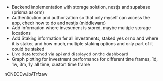 - Backend implementation with storage solution, nestjs and supabase (prisma as orm)
- Authentication and authorization so that only myself can access the app, check how to do and nestjs (middleware)
- Add information where investment is stored, maybe multiple storage locations
- Add Staking information for all investments, staked yes or no and where it is staked and how much, multiple staking options and only part of it could be staked
- Live data fetched via api and displayed on the dashboard
- Graph plotting for investment performance for different time frames, 1d, 1w, 3m, 1y, all time, custom time frame



nCNECDwJbATrfzaw
